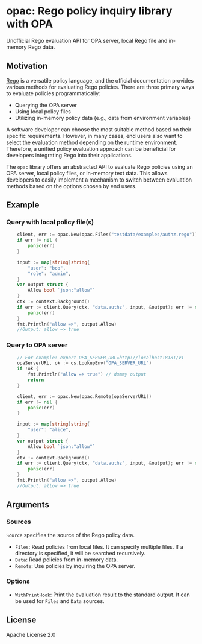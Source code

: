 # opac: Rego policy inquiry library with OPA

Unofficial Rego evaluation API for OPA server, local Rego file and in-memory Rego data.

## Motivation

[Rego](https://www.openpolicyagent.org/docs/latest/policy-language) is a versatile policy language, and the official documentation provides various methods for evaluating Rego policies. There are three primary ways to evaluate policies programmatically:

- Querying the OPA server
- Using local policy files
- Utilizing in-memory policy data (e.g., data from environment variables)

A software developer can choose the most suitable method based on their specific requirements. However, in many cases, end users also want to select the evaluation method depending on the runtime environment. Therefore, a unified policy evaluation approach can be beneficial for developers integrating Rego into their applications.

The `opac` library offers an abstracted API to evaluate Rego policies using an OPA server, local policy files, or in-memory text data. This allows developers to easily implement a mechanism to switch between evaluation methods based on the options chosen by end users.

## Example

### Query with local policy file(s)

```go
	client, err := opac.New(opac.Files("testdata/examples/authz.rego"))
	if err != nil {
		panic(err)
	}

	input := map[string]string{
		"user": "bob",
		"role": "admin",
	}
	var output struct {
		Allow bool `json:"allow"`
	}
	ctx := context.Background()
	if err := client.Query(ctx, "data.authz", input, &output); err != nil {
		panic(err)
	}
	fmt.Println("allow =>", output.Allow)
	//Output: allow => true
```

### Query to OPA server

```go
	// For example: export OPA_SERVER_URL=http://localhost:8181/v1
	opaServerURL, ok := os.LookupEnv("OPA_SERVER_URL")
	if !ok {
		fmt.Println("allow => true") // dummy output
		return
	}

	client, err := opac.New(opac.Remote(opaServerURL))
	if err != nil {
		panic(err)
	}

	input := map[string]string{
		"user": "alice",
	}
	var output struct {
		Allow bool `json:"allow"`
	}
	ctx := context.Background()
	if err := client.Query(ctx, "data.authz", input, &output); err != nil {
		panic(err)
	}
	fmt.Println("allow =>", output.Allow)
	//Output: allow => true
```

## Arguments

### Sources

`Source` specifies the source of the Rego policy data.

- `Files`: Read policies from local files. It can specify multiple files. If a directory is specified, it will be searched recursively.
- `Data`: Read policies from in-memory data.
- `Remote`: Use policies by inquiring the OPA server.

### Options

- `WithPrintHook`: Print the evaluation result to the standard output. It can be used for `Files` and `Data` sources.

## License

Apache License 2.0